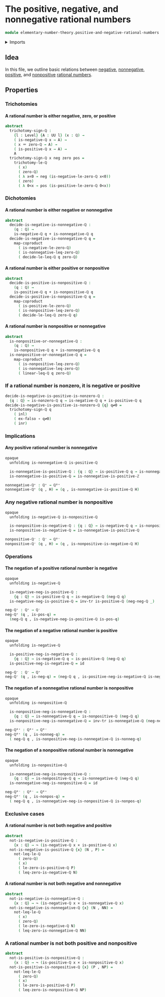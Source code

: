 # The positive, negative, and nonnegative rational numbers

```agda
module elementary-number-theory.positive-and-negative-rational-numbers where
```

<details><summary>Imports</summary>

```agda
open import elementary-number-theory.inequality-rational-numbers
open import elementary-number-theory.negative-rational-numbers
open import elementary-number-theory.nonnegative-rational-numbers
open import elementary-number-theory.nonpositive-rational-numbers
open import elementary-number-theory.nonzero-rational-numbers
open import elementary-number-theory.positive-and-negative-integers
open import elementary-number-theory.positive-rational-numbers
open import elementary-number-theory.rational-numbers
open import elementary-number-theory.strict-inequality-rational-numbers

open import foundation.binary-transport
open import foundation.cartesian-product-types
open import foundation.coproduct-types
open import foundation.dependent-pair-types
open import foundation.empty-types
open import foundation.function-types
open import foundation.functoriality-coproduct-types
open import foundation.identity-types
open import foundation.negation
open import foundation.transport-along-identifications
open import foundation.universe-levels
```

</details>

## Idea

In this file, we outline basic relations between
[negative](elementary-number-theory.negative-rational-numbers.md),
[nonnegative](elementary-number-theory.nonnegative-rational-numbers.md),
[positive](elementary-number-theory.positive-rational-numbers.md), and
[nonpositive](elementary-number-theory.nonpositive-rational-numbers.md)
[rational numbers](elementary-number-theory.rational-numbers.md).

## Properties

### Trichotomies

#### A rational number is either negative, zero, or positive

```agda
abstract
  trichotomy-sign-ℚ :
    {l : Level} {A : UU l} (x : ℚ) →
    ( is-negative-ℚ x → A) →
    ( x ＝ zero-ℚ → A) →
    ( is-positive-ℚ x → A) →
    A
  trichotomy-sign-ℚ x neg zero pos =
    trichotomy-le-ℚ
      ( x)
      ( zero-ℚ)
      ( λ x<0 → neg (is-negative-le-zero-ℚ x<0))
      ( zero)
      ( λ 0<x → pos (is-positive-le-zero-ℚ 0<x))
```

### Dichotomies

#### A rational number is either negative or nonnegative

```agda
abstract
  decide-is-negative-is-nonnegative-ℚ :
    (q : ℚ) →
    is-negative-ℚ q + is-nonnegative-ℚ q
  decide-is-negative-is-nonnegative-ℚ q =
    map-coproduct
      ( is-negative-le-zero-ℚ)
      ( is-nonnegative-leq-zero-ℚ)
      ( decide-le-leq-ℚ q zero-ℚ)
```

#### A rational number is either positive or nonpositive

```agda
abstract
  decide-is-positive-is-nonpositive-ℚ :
    (q : ℚ) →
    is-positive-ℚ q + is-nonpositive-ℚ q
  decide-is-positive-is-nonpositive-ℚ q =
    map-coproduct
      ( is-positive-le-zero-ℚ)
      ( is-nonpositive-leq-zero-ℚ)
      ( decide-le-leq-ℚ zero-ℚ q)
```

#### A rational number is nonpositive or nonnegative

```agda
abstract
  is-nonpositive-or-nonnegative-ℚ :
    (q : ℚ) →
    is-nonpositive-ℚ q + is-nonnegative-ℚ q
  is-nonpositive-or-nonnegative-ℚ q =
    map-coproduct
      ( is-nonpositive-leq-zero-ℚ)
      ( is-nonnegative-leq-zero-ℚ)
      ( linear-leq-ℚ q zero-ℚ)
```

### If a rational number is nonzero, it is negative or positive

```agda
decide-is-negative-is-positive-is-nonzero-ℚ :
  {q : ℚ} → is-nonzero-ℚ q → is-negative-ℚ q + is-positive-ℚ q
decide-is-negative-is-positive-is-nonzero-ℚ {q} q≠0 =
  trichotomy-sign-ℚ q
    ( inl)
    ( ex-falso ∘ q≠0)
    ( inr)
```

### Implications

#### Any positive rational number is nonnegative

```agda
opaque
  unfolding is-nonnegative-ℚ is-positive-ℚ

  is-nonnegative-is-positive-ℚ : {q : ℚ} → is-positive-ℚ q → is-nonnegative-ℚ q
  is-nonnegative-is-positive-ℚ = is-nonnegative-is-positive-ℤ

nonnegative-ℚ⁺ : ℚ⁺ → ℚ⁰⁺
nonnegative-ℚ⁺ (q , H) = (q , is-nonnegative-is-positive-ℚ H)
```

### Any negative rational number is nonpositive

```agda
opaque
  unfolding is-negative-ℚ is-nonpositive-ℚ

  is-nonpositive-is-negative-ℚ : {q : ℚ} → is-negative-ℚ q → is-nonpositive-ℚ q
  is-nonpositive-is-negative-ℚ = is-nonnegative-is-positive-ℚ

nonpositive-ℚ⁻ : ℚ⁻ → ℚ⁰⁻
nonpositive-ℚ⁻ (q , H) = (q , is-nonpositive-is-negative-ℚ H)
```

### Operations

#### The negation of a positive rational number is negative

```agda
opaque
  unfolding is-negative-ℚ

  is-negative-neg-is-positive-ℚ :
    {q : ℚ} → is-positive-ℚ q → is-negative-ℚ (neg-ℚ q)
  is-negative-neg-is-positive-ℚ = inv-tr is-positive-ℚ (neg-neg-ℚ _)

neg-ℚ⁺ : ℚ⁺ → ℚ⁻
neg-ℚ⁺ (q , is-pos-q) =
  (neg-ℚ q , is-negative-neg-is-positive-ℚ is-pos-q)
```

#### The negation of a negative rational number is positive

```agda
opaque
  unfolding is-negative-ℚ

  is-positive-neg-is-negative-ℚ :
    {q : ℚ} → is-negative-ℚ q → is-positive-ℚ (neg-ℚ q)
  is-positive-neg-is-negative-ℚ = id

neg-ℚ⁻ : ℚ⁻ → ℚ⁺
neg-ℚ⁻ (q , is-neg-q) = (neg-ℚ q , is-positive-neg-is-negative-ℚ is-neg-q)
```

#### The negation of a nonnegative rational number is nonpositive

```agda
opaque
  unfolding is-nonpositive-ℚ

  is-nonpositive-neg-is-nonnegative-ℚ :
    {q : ℚ} → is-nonnegative-ℚ q → is-nonpositive-ℚ (neg-ℚ q)
  is-nonpositive-neg-is-nonnegative-ℚ = inv-tr is-nonnegative-ℚ (neg-neg-ℚ _)

neg-ℚ⁰⁺ : ℚ⁰⁺ → ℚ⁰⁻
neg-ℚ⁰⁺ (q , is-nonneg-q) =
  ( neg-ℚ q , is-nonpositive-neg-is-nonnegative-ℚ is-nonneg-q)
```

#### The negation of a nonpositive rational number is nonnegative

```agda
opaque
  unfolding is-nonpositive-ℚ

  is-nonnegative-neg-is-nonpositive-ℚ :
    {q : ℚ} → is-nonpositive-ℚ q → is-nonnegative-ℚ (neg-ℚ q)
  is-nonnegative-neg-is-nonpositive-ℚ = id

neg-ℚ⁰⁻ : ℚ⁰⁻ → ℚ⁰⁺
neg-ℚ⁰⁻ (q , is-nonpos-q) =
  ( neg-ℚ q , is-nonnegative-neg-is-nonpositive-ℚ is-nonpos-q)
```

### Exclusive cases

#### A rational number is not both negative and positive

```agda
abstract
  not-is-negative-is-positive-ℚ :
    {x : ℚ} → ¬ (is-negative-ℚ x × is-positive-ℚ x)
  not-is-negative-is-positive-ℚ {x} (N , P) =
    not-leq-le-ℚ
      ( zero-ℚ)
      ( x)
      ( le-zero-is-positive-ℚ P)
      ( leq-zero-is-negative-ℚ N)
```

#### A rational number is not both negative and nonnegative

```agda
abstract
  not-is-negative-is-nonnegative-ℚ :
    {x : ℚ} → ¬ (is-negative-ℚ x × is-nonnegative-ℚ x)
  not-is-negative-is-nonnegative-ℚ {x} (N , NN) =
    not-leq-le-ℚ
      ( x)
      ( zero-ℚ)
      ( le-zero-is-negative-ℚ N)
      ( leq-zero-is-nonnegative-ℚ NN)
```

### A rational number is not both positive and nonpositive

```agda
abstract
  not-is-positive-is-nonpositive-ℚ :
    {x : ℚ} → ¬ (is-positive-ℚ x × is-nonpositive-ℚ x)
  not-is-positive-is-nonpositive-ℚ {x} (P , NP) =
    not-leq-le-ℚ
      ( zero-ℚ)
      ( x)
      ( le-zero-is-positive-ℚ P)
      ( leq-zero-is-nonpositive-ℚ NP)
```
